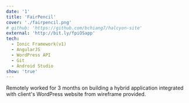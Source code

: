 ```yaml
---
date: '1'
title: 'FairPencil'
cover: './fairpencil.png'
# github: 'https://github.com/bchiang7/halcyon-site'
external: 'http://bit.ly/fpiOSapp'
tech:
  - Ionic Framework(v1)
  - AngularJS
  - WordPress API
  - Git
  - Android Studio
show: 'true'
---
```


Remotely worked for 3 months on building a hybrid application integrated with client's WordPress website from wireframe provided.
